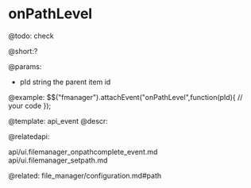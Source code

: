 onPathLevel
=============

@todo:
	check 

@short:?
	

@params:

- pId		string		the parent item id

@example:
$$("fmanager").attachEvent("onPathLevel",function(pId){
    // your code
});

@template:	api_event
@descr:

@relatedapi:

api/ui.filemanager_onpathcomplete_event.md
api/ui.filemanager_setpath.md

@related:
file_manager/configuration.md#path